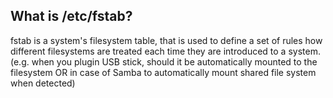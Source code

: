 ## What is /etc/fstab?

fstab is a system's filesystem table, that is used to define a set of rules how different filesystems are treated each time they are introduced to a system.(e.g. when you plugin USB stick, should it be automatically mounted to the filesystem OR in case of Samba to automatically mount shared file system when detected) 
